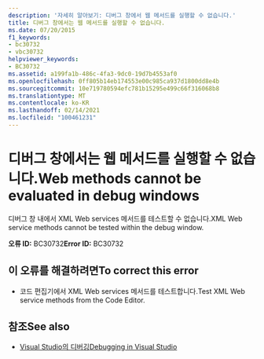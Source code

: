 ```yaml
---
description: '자세히 알아보기: 디버그 창에서 웹 메서드를 실행할 수 없습니다.'
title: 디버그 창에서는 웹 메서드를 실행할 수 없습니다.
ms.date: 07/20/2015
f1_keywords:
- bc30732
- vbc30732
helpviewer_keywords:
- BC30732
ms.assetid: a199fa1b-486c-4fa3-9dc0-19d7b4553af0
ms.openlocfilehash: 0ff805b14eb174553e00c985ca937d1800dd8e4b
ms.sourcegitcommit: 10e719780594efc781b15295e499c66f316068b8
ms.translationtype: MT
ms.contentlocale: ko-KR
ms.lasthandoff: 02/14/2021
ms.locfileid: "100461231"
---
```

# <a name="web-methods-cannot-be-evaluated-in-debug-windows"></a><span data-ttu-id="ed08f-103">디버그 창에서는 웹 메서드를 실행할 수 없습니다.</span><span class="sxs-lookup"><span data-stu-id="ed08f-103">Web methods cannot be evaluated in debug windows</span></span>

<span data-ttu-id="ed08f-104">디버그 창 내에서 XML Web services 메서드를 테스트할 수 없습니다.</span><span class="sxs-lookup"><span data-stu-id="ed08f-104">XML Web service methods cannot be tested within the debug window.</span></span>  
  
 <span data-ttu-id="ed08f-105">**오류 ID:** BC30732</span><span class="sxs-lookup"><span data-stu-id="ed08f-105">**Error ID:** BC30732</span></span>  
  
## <a name="to-correct-this-error"></a><span data-ttu-id="ed08f-106">이 오류를 해결하려면</span><span class="sxs-lookup"><span data-stu-id="ed08f-106">To correct this error</span></span>  
  
- <span data-ttu-id="ed08f-107">코드 편집기에서 XML Web services 메서드를 테스트합니다.</span><span class="sxs-lookup"><span data-stu-id="ed08f-107">Test XML Web service methods from the Code Editor.</span></span>  
  
## <a name="see-also"></a><span data-ttu-id="ed08f-108">참조</span><span class="sxs-lookup"><span data-stu-id="ed08f-108">See also</span></span>

- [<span data-ttu-id="ed08f-109">Visual Studio의 디버깅</span><span class="sxs-lookup"><span data-stu-id="ed08f-109">Debugging in Visual Studio</span></span>](/visualstudio/debugger/debugger-feature-tour)
